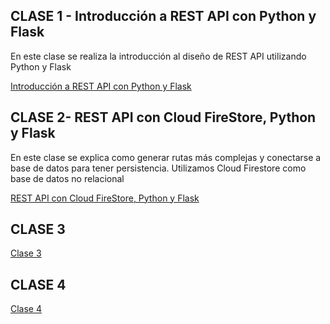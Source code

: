 ## CLASE 1 - Introducción a REST API con Python y Flask

En este clase se realiza la introducción al diseño de REST API utilizando Python y Flask

[Introducción a REST API con Python y Flask](clase1/CLASE1.md)

## CLASE 2- REST API con Cloud FireStore, Python y Flask

En este clase se explica como generar rutas más complejas y conectarse a base de datos para tener persistencia. Utilizamos Cloud Firestore como base de datos no relacional

[REST API con Cloud FireStore, Python y Flask](clase2/CLASE2.md)

## CLASE 3

[Clase 3](clase3/CLASE3.md)

## CLASE 4

[Clase 4](clase4/CLASE4.md)













